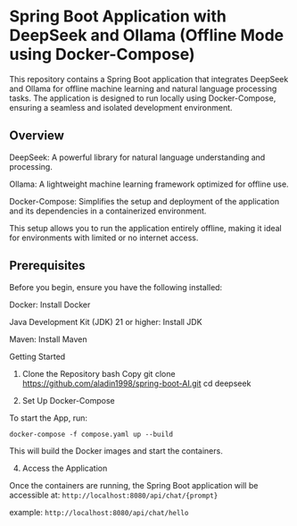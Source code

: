 # Spring Boot Application with DeepSeek and Ollama (Offline Mode using Docker-Compose)

This repository contains a Spring Boot application that integrates DeepSeek and Ollama for offline machine learning and natural language processing tasks. The application is designed to run locally using Docker-Compose, ensuring a seamless and isolated development environment.

## Overview
DeepSeek: A powerful library for natural language understanding and processing.

Ollama: A lightweight machine learning framework optimized for offline use.

Docker-Compose: Simplifies the setup and deployment of the application and its dependencies in a containerized environment.

This setup allows you to run the application entirely offline, making it ideal for environments with limited or no internet access.

## Prerequisites
Before you begin, ensure you have the following installed:

Docker: Install Docker

Java Development Kit (JDK) 21 or higher: Install JDK

Maven: Install Maven

Getting Started
1. Clone the Repository
bash
Copy
git clone https://github.com/aladin1998/spring-boot-AI.git
cd deepseek

2. Set Up Docker-Compose

To start the App, run:

`
 docker-compose -f compose.yaml up --build
`

This will build the Docker images and start the containers.

4. Access the Application

Once the containers are running, the Spring Boot application will be accessible at:
`
http://localhost:8080/api/chat/{prompt}
`

example:
`
http://localhost:8080/api/chat/hello
`